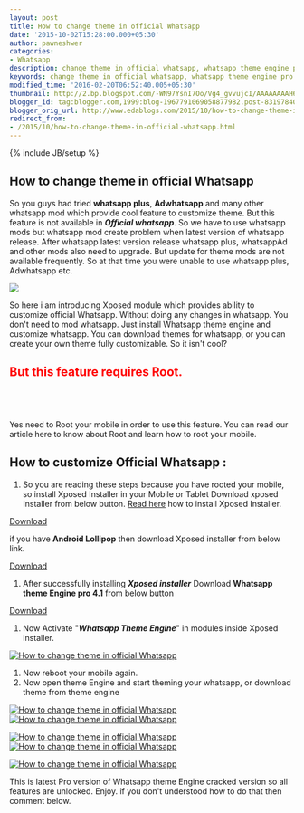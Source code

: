 ```yaml
---
layout: post
title: How to change theme in official Whatsapp
date: '2015-10-02T15:28:00.000+05:30'
author: pawneshwer
categories:
- Whatsapp
description: change theme in official whatsapp, whatsapp theme engine pro 4.1 cracked latest download,fully customize whatsapp easy method, safely customize whatsapp
keywords: change theme in official whatsapp, whatsapp theme engine pro 4.1 cracked latest download,fully customize whatsapp easy method, safely customize whatsapp
modified_time: '2016-02-20T06:52:40.005+05:30'
thumbnail: http://2.bp.blogspot.com/-WN97YsnI7Oo/Vg4_gvvujcI/AAAAAAAAH6Y/jcdeaTbidtc/s72-c/how-to-change-theme-in-official-whatsapp-logo.png
blogger_id: tag:blogger.com,1999:blog-1967791069058877982.post-8319784049071861490
blogger_orig_url: http://www.edablogs.com/2015/10/how-to-change-theme-in-official-whatsapp.html
redirect_from:
- /2015/10/how-to-change-theme-in-official-whatsapp.html
---
```


{% include JB/setup %}

## How to change theme in official Whatsapp

So you guys had tried **whatsapp plus**, **Adwhatsapp** and many other whatsapp mod which provide cool feature to customize theme. But this feature is not available in **_Official whatsapp_**. So we have to use whatsapp mods but whatsapp mod create problem when latest version of whatsapp release. After whatsapp latest version release whatsapp plus, whatsappAd and other mods also need to upgrade. But update for theme mods are not available frequently. So at that time you were unable to use whatsapp plus, Adwhatsapp etc.

[![](http://2.bp.blogspot.com/-WN97YsnI7Oo/Vg4_gvvujcI/AAAAAAAAH6Y/jcdeaTbidtc/s1600/how-to-change-theme-in-official-whatsapp-logo.png)](http://2.bp.blogspot.com/-WN97YsnI7Oo/Vg4_gvvujcI/AAAAAAAAH6Y/jcdeaTbidtc/s1600/how-to-change-theme-in-official-whatsapp-logo.png)

So here i am introducing Xposed module which provides ability to customize official Whatsapp. Without doing any changes in whatsapp. You don't need to mod whatsapp. Just install Whatsapp theme engine and customize whatsapp. You can download themes for whatsapp, or you can create your own theme fully customizable. So it isn't cool?  


## <span style="color: red;">But this feature requires Root.</span>

## <span style="color: red;"> </span>

Yes need to Root your mobile in order to use this feature. You can read our article here to know about Root and learn how to root your mobile.

## How to customize Official Whatsapp :

1.  So you are reading these steps because you have rooted your mobile, so install Xposed Installer in your Mobile or Tablet Download xposed Installer from below button. [Read here](http://forum.xda-developers.com/xposed/xposed-installer-versions-changelog-t2714053) how to install Xposed Installer.

[Download](http://dl-xda.xposed.info/modules/de.robv.android.xposed.installer_v33_36570c.apk) 

if you have **Android Lollipop** then download Xposed installer from below link.  

[Download](http://forum.xda-developers.com/xposed/super-alpha-posted-permission-xposed-t3072979)

1.  After successfully installing _**Xposed installer**_ Download **Whatsapp theme Engine pro 4.1** from below button

[Download](https://userscloud.com/6y29ckpsyw0a)

1.  Now Activate "_**Whatsapp Theme Engine**_" in modules inside Xposed installer.

[![How to change theme in official Whatsapp](http://4.bp.blogspot.com/-chhN9GH5Pr4/Vg5UtKNAixI/AAAAAAAAH7c/H2biqCPNz4U/s320/how-to-change-theme-in-official-whatsapp-1-compressor.png "How to change theme in official Whatsapp")](http://4.bp.blogspot.com/-chhN9GH5Pr4/Vg5UtKNAixI/AAAAAAAAH7c/H2biqCPNz4U/s1600/how-to-change-theme-in-official-whatsapp-1-compressor.png)

1.  Now reboot your mobile again.
2.  Now open theme Engine and start theming your whatsapp, or download theme from theme engine

[![How to change theme in official Whatsapp](http://2.bp.blogspot.com/-iUeBM1KwXPQ/Vg5UtcOgS5I/AAAAAAAAH7s/P6L0PYsUh-c/s320/how-to-change-theme-in-official-whatsapp-2-compressor.png "How to change theme in official Whatsapp")](http://2.bp.blogspot.com/-iUeBM1KwXPQ/Vg5UtcOgS5I/AAAAAAAAH7s/P6L0PYsUh-c/s1600/how-to-change-theme-in-official-whatsapp-2-compressor.png)[![How to change theme in official Whatsapp](http://1.bp.blogspot.com/-Ay346AgpkAM/Vg5UtjGFLrI/AAAAAAAAH7w/pFdfKD4ssEo/s320/how-to-change-theme-in-official-whatsapp-3-compressor.png "How to change theme in official Whatsapp")](http://1.bp.blogspot.com/-Ay346AgpkAM/Vg5UtjGFLrI/AAAAAAAAH7w/pFdfKD4ssEo/s1600/how-to-change-theme-in-official-whatsapp-3-compressor.png)

[![How to change theme in official Whatsapp](http://2.bp.blogspot.com/-HoioO5RKBeI/Vg5UulvGseI/AAAAAAAAH78/zi-6XE7tzDE/s320/how-to-change-theme-in-official-whatsapp-4-compressor.png "How to change theme in official Whatsapp")](http://2.bp.blogspot.com/-HoioO5RKBeI/Vg5UulvGseI/AAAAAAAAH78/zi-6XE7tzDE/s1600/how-to-change-theme-in-official-whatsapp-4-compressor.png)[![How to change theme in official Whatsapp](http://1.bp.blogspot.com/-vEwhKkNu7CA/Vg5UvdNAyTI/AAAAAAAAH8A/FkOAtq7cYcU/s320/how-to-change-theme-in-official-whatsapp-5-compressor.png "How to change theme in official Whatsapp")](http://1.bp.blogspot.com/-vEwhKkNu7CA/Vg5UvdNAyTI/AAAAAAAAH8A/FkOAtq7cYcU/s1600/how-to-change-theme-in-official-whatsapp-5-compressor.png)

[![How to change theme in official Whatsapp](http://1.bp.blogspot.com/-JZCAL6TgPac/Vg5UwmYA8mI/AAAAAAAAH8I/HPJKAwFXq-w/s320/how-to-change-theme-in-official-whatsapp-6-compressor.png "How to change theme in official Whatsapp")](http://1.bp.blogspot.com/-JZCAL6TgPac/Vg5UwmYA8mI/AAAAAAAAH8I/HPJKAwFXq-w/s1600/how-to-change-theme-in-official-whatsapp-6-compressor.png)

This is latest Pro version of Whatsapp theme Engine cracked version so all features are unlocked. Enjoy. if you don't understood how to do that then comment below.